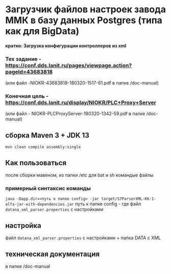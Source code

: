 # Загрузчик файлов настроек завода ММК в базу данных Postgres (типа как для BigData)
#### кратко: Загрузка конфигурации контроллеров из xml

### Тех задание - https://conf.dds.lanit.ru/pages/viewpage.action?pageId=43683818
(или файл -NIOKR-43683818-180320-1517-61.pdf в папке <this project>/doc-manual)
### Конечная цель - https://conf.dds.lanit.ru/display/NIOKR/PLC+Proxy+Server 
(или файл - NIOKR-PLCProxyServer-180320-1342-59.pdf в папке <this project>/doc-manual)
## cборка Maven 3 + JDK 13
`mvn clean compile assembly:single`
## Как пользоваться
после сборки мавеном, из папки <this project>/etc для bat и sh командые файлы
### примерный синтаксис команды
`java -Dapp.dir=<путь к папке config> -jar target/S7ParserXML-K6-1-alfa-jar-with-dependencies.jar`
путь к папке config - где файл `datana_xml_parser.properties` c настройками
## настройка
файл `datana_xml_parser.properties` c настройками + папка DATA с XML
## техническая документация 
в папке <this project>/doc-manual
